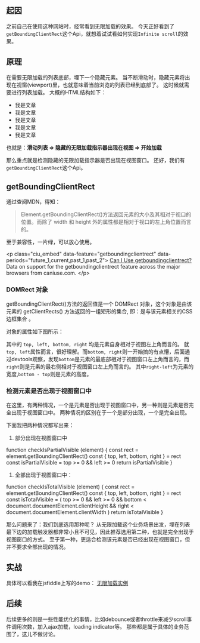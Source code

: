 ## 起因

之前自己在使用这种网站时，经常看到无限加载的效果。
今天正好看到了`getBoundingClientRect`这个Api，就想着试试看如何实现`Infinite scroll`的效果。

## 原理

在需要无限加载的列表底部，埋下一个隐藏元素。
当不断滑动时，隐藏元素将出现在视窗(viewport)里，也就意味着当前浏览的列表已经到底部了。
这时候就需要进行列表加载。
大概的HTML结构如下：

<div>
  <ul class="article-list">
    <li>我是文章</li>
    <li>我是文章</li>
    <li>我是文章</li>
    <li>我是文章</li>
    <li>我是文章</li>
  </ul>
  <div class="infinite-scroll-signal"></div>
</div>

也就是：**滑动列表 => 隐藏的无限加载指示器出现在视图 =\> 开始加载**

那么重点就是检测隐藏的无限加载指示器是否出现在视图窗口。
还好，我们有`getBoundingClientRect`这个Api。

## getBoundingClientRect

通过查阅MDN，得知：

> Element.getBoundingClientRect()方法返回元素的大小及其相对于视口的位置。而除了 width 和 height 外的属性都是相对于视口的左上角位置而言的。

至于兼容性，一片绿，可以放心使用。

&lt;p class="ciu\_embed" data-feature="getboundingclientrect" data-periods="future\_1,current,past\_1,past\_2"&gt;
[Can I Use getboundingclientrect?](https://link.segmentfault.com/?enc=0LbgXBtx1WkbrOo5xSIe2A%3D%3D.T0JAez09A48gv1TiwuXrPpnFsu2umgmJiPijwa529w4g7rBfaspZ8J26WR34IKG7) Data on support for the getboundingclientrect feature across the major browsers from caniuse.com.
&lt;/p&gt;

### DOMRect 对象

getBoundingClientRect()方法的返回值是一个 DOMRect 对象，这个对象是由该元素的 getClientRects() 方法返回的一组矩形的集合, 即：是与该元素相关的CSS 边框集合 。

对象的属性如下图所示：

其中的 `top, left, bottom, right` 均是元素自身相对于视图左上角而言的。
就`top, left`属性而言，很好理解。而`bottom, right`则一开始搞的有点懵，后面通过devtools观察，发现`bottom`是元素的最底部相对于视图窗口左上角而言的，而`right`则是元素的最右侧相对于视图窗口左上角而言的。
其中`right-left`为元素的宽度,`bottom - top`则是元素的高度。

### 检测元素是否出现于视图窗口中

在这里，有两种情况，一个是元素是否出现于视图窗口中，另一种则是元素是否完全出现于视图窗口中。
两种情况的区别在于一个是部分出现，一个是完全出现。

下面我把两种情况都写出来：

1.  部分出现在视图窗口中
    

function checkIsPartialVisible (element) {
  const rect = element.getBoundingClientRect()
  const {
    top,
    left,
    bottom,
    right
  } = rect
  const isPartialVisible = top >= 0 && left >= 0
  return isPartialVisible
}

1.  全部出现于视图窗口中：
    

function checkIsTotalVisible (element) {
  const rect = element.getBoundingClientRect()
  const {
    top,
    left,
    bottom,
    right
  } = rect
  const isTotalVisible = (
    top >= 0
    &&
    left >= 0
    &&
    bottom < document.documentElement.clientHeight
    &&
    right < document.documentElement.clientWidth
  )
  return isTotalVisible
}

那么问题来了：我们到底选用那种呢？
从无限加载这个业务场景出发，埋在列表最下边的加载触发器都非常小且不可见，因此推荐选用第二种，也就是完全出现于视图窗口的方式。
至于第一种，更适合检测该元素是否已经出现在视图窗口，但并不要求全部出现的情况。

## 实战

具体可以看我在jsfiddle上写的demo：
[无限加载实例](https://jsfiddle.net/c7han1op/3/)

## 后续

后续更多的则是一些性能优化的事情，比如debounce或者throttle来减少scroll事件调用次数，加入ajax加载，loading indicator等。
那些都是属于具体的业务范围了，这儿不做讨论。
